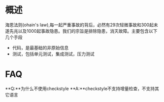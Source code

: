 
# 概述

海恩法则(ohain's law),每一起严重事故的背后，必然有29次轻微事故和300起未遂先兆以及1000起事故隐患。我们的宗旨是排除隐患，消灭故障。主要包含以下几个手段
- 代码，是最基础的非原始信息
- 测试，包括单元测试，集成测试，压力测试



# FAQ
**Q:**为什么不使用checkstyle
**A:**checkstyle不支持增量检查，不支持其它语言